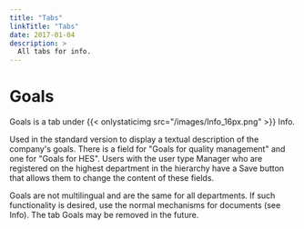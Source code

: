 ```yaml
---
title: "Tabs"
linkTitle: "Tabs"
date: 2017-01-04
description: >
  All tabs for info.
---
```

# Goals
Goals is a tab under {{< onlystaticimg src="/images/Info_16px.png" >}} Info.

Used in the standard version to display a textual description of the company's goals. There is a field for "Goals for quality management" and one for "Goals for HES". Users with the user type Manager who are registered on the highest department in the hierarchy have a Save button that allows them to change the content of these fields.

Goals are not multilingual and are the same for all departments. If such functionality is desired, use the normal mechanisms for documents (see Info). The tab Goals may be removed in the future. 